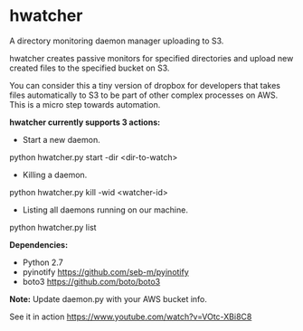 # hwatcher
A directory monitoring daemon manager uploading to S3.

hwatcher creates passive monitors for specified directories and upload new created files to the specified bucket on S3.

You can consider this a tiny version of dropbox for developers that takes files automatically to S3 to be part of other complex processes on AWS. This is a micro step towards automation.


<b>hwatcher currently supports 3 actions:</b>

- Start a new daemon.

python hwatcher.py start -dir \<dir-to-watch\>

- Killing a daemon.

python hwatcher.py kill -wid \<watcher-id\>

- Listing all daemons running on our machine.

python hwatcher.py list


<b>Dependencies:</b>
- Python 2.7
- pyinotify https://github.com/seb-m/pyinotify
- boto3 https://github.com/boto/boto3

<b>Note:</b>
Update daemon.py with your AWS bucket info.

See it in action
https://www.youtube.com/watch?v=VOtc-XBi8C8
